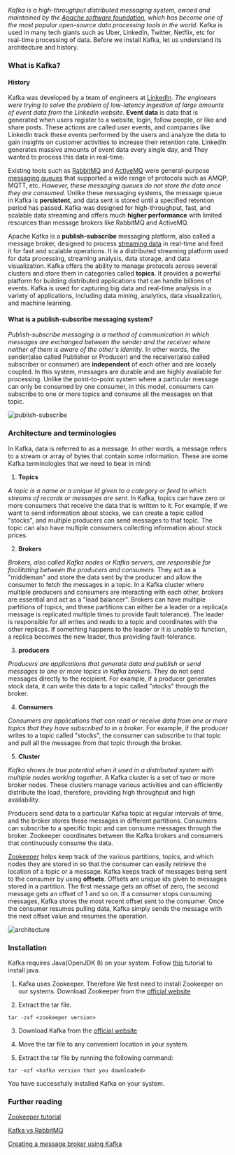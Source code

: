 
*Kafka is a high-throughput distributed messaging system, owned and maintained by the [Apache software foundation](https://www.apache.org/), which has become one of the most popular open-source data processing tools in the world*. Kafka is used in many tech giants such as Uber, LinkedIn, Twitter, Netflix, etc for real-time processing of data. Before we install Kafka, let us understand its architecture and history. 

### What is Kafka?
#### History
Kafka was developed by a team of engineers at [LinkedIn](https://engineering.linkedin.com/blog/2016/04/kafka-ecosystem-at-linkedin). *The engineers were trying to solve the problem of low-latency ingestion of large amounts of event data from the LinkedIn website*. **Event data** is data that is generated when users register to a website, login, follow people, or like and share posts. These actions are called user events, and companies like LinkedIn track these events performed by the users and analyze the data to gain insights on customer activities to increase their retention rate. LinkedIn generates massive amounts of event data every single day, and They wanted to process this data in real-time. 

Existing tools such as [RabbitMQ](https://www.rabbitmq.com/) and [ActiveMQ](http://activemq.apache.org/) were general-purpose [messaging queues](https://www.cloudamqp.com/blog/2014-12-03-what-is-message-queuing.html) that supported a wide range of protocols such as AMQP, MQTT, etc. *However, these messaging queues do not store the data once they are consumed*. Unlike these messaging systems, the message queue in Kafka is **persistent**, and data sent is stored until a specified retention period has passed. Kafka was designed for high-throughput, fast, and scalable data streaming and offers much **higher performance** with limited resources than message brokers like RabbitMQ and ActiveMQ. 

Apache Kafka is a **publish-subscribe** messaging platform, also called a message broker, designed to process [streaming data](https://aws.amazon.com/streaming-data/) in real-time and feed it for fast and scalable operations. It is a distributed streaming platform used for data processing, streaming analysis, data storage, and data visualization. Kafka offers the ability to manage protocols across several clusters and store them in categories called **topics**. It provides a powerful platform for building distributed applications that can handle billions of events. Kafka is used for capturing big data and real-time analysis in a variety of applications, including data mining, analytics, data visualization, and machine learning.

#### What is a publish-subscribe messaging system?
*Publish-subscribe messaging is a method of communication in which messages are exchanged between the sender and the receiver where neither of them is aware of the other's identity*. In other words, the sender(also called Publisher or Producer) and the receiver(also called subscriber or consumer) are **independent** of each other and are loosely coupled. In this system, messages are durable and are highly available for processing. Unlike the point-to-point system where a particular message can only be consumed by one consumer, in this model, consumers can subscribe to one or more topics and consume all the messages on that topic. 

![publish-subscribe](/engineering-education/introduction-to-kafka/publish-subscribe.png)

### Architecture and terminologies
In Kafka, data is referred to as a message. In other words, a message refers to a stream or array of bytes that contain some information. These are some Kafka terminologies that we need to bear in mind:

1. **Topics**

*A topic is a name or a unique id given to a category or feed to which streams of records or messages are sent*. In Kafka, topics can have zero or more consumers that receive the data that is written to it. For example, if we want to send information about stocks, we can create a topic called "stocks", and multiple producers can send messages to that topic. The topic can also have multiple consumers collecting information about stock prices.

2. **Brokers**

*Brokers, also called Kafka nodes or Kafka servers, are responsible for facilitating between the producers and consumers*. They act as a "middleman" and store the data sent by the producer and allow the consumer to fetch the messages in a topic. In a Kafka cluster where multiple producers and consumers are interacting with each other, brokers are essential and act as a "load balancer". Brokers can have multiple partitions of topics, and these partitions can either be a leader or a replica(a message is replicated multiple times to provide fault tolerance). The leader is responsible for all writes and reads to a topic and coordinates with the other replicas. If something happens to the leader or it is unable to function, a replica becomes the new leader, thus providing fault-tolerance. 

3. **producers**

*Producers are applications that generate data and publish or send messages to one or more topics in Kafka brokers*. They do not send messages directly to the recipient. For example, if a producer generates stock data, it can write this data to a topic called "stocks" through the broker.  

4. **Consumers**

*Consumers are applications that can read or receive data from one or more topics that they have subscribed to in a broker*. For example, if the producer writes to a topic called "stocks", the consumer can subscribe to that topic and pull all the messages from that topic through the broker. 

5. **Cluster**

*Kafka shows its true potential when it used in a distributed system with multiple nodes working together*. A Kafka cluster is a set of two or more broker nodes. These clusters manage various activities and can efficiently distribute the load, therefore, providing high throughput and high availability. 

Producers send data to a particular Kafka topic at regular intervals of time, and the broker stores these messages in different partitions. Consumers can subscribe to a specific topic and can consume messages through the broker. Zookeeper coordinates between the Kafka brokers and consumers that continuously consume the data. 

[Zookeeper](https://zookeeper.apache.org/) helps keep track of the various partitions, topics, and which nodes they are stored in so that the consumer can easily retrieve the location of a topic or a message. Kafka keeps track of messages being sent to the consumer by using **offsets**. Offsets are unique ids given to messages stored in a partition. The first message gets an offset of zero, the second message gets an offset of 1 and so on. If a consumer stops consuming messages, Kafka stores the most recent offset sent to the consumer. Once the consumer resumes pulling data, Kafka simply sends the message with the next offset value and resumes the operation. 

![architecture](/engineering-education/introduction-to-kafka/kafka-architecture.png)

### Installation
Kafka requires Java(OpenJDK 8) on your system. Follow [this](https://www.digitalocean.com/community/tutorials/how-to-install-java-with-apt-on-ubuntu-18-04#installing-specific-versions-of-openjdk) tutorial to install java.

1. Kafka uses Zookeeper. Therefore We first need to install Zookeeper on our systems. Download Zookeeper from the [official website](https://zookeeper.apache.org/releases.html)

2. Extract the tar file.
```
tar -zxf <zookeeper version>
``` 

3. Download Kafka from the [official website](https://www.apache.org/dyn/closer.cgi?path=/kafka/2.5.0/kafka_2.12-2.5.0.tgz)

4. Move the tar file to any convenient location in your system.

5. Extract the tar file by running the following command:
```
tar -xzf <kafka version that you downloaded>
```
You have successfully installed Kafka on your system. 

### Further reading

[Zookeeper tutorial](https://www.tutorialspoint.com/zookeeper/index.htm)

[Kafka vs RabbitMQ](https://www.upsolver.com/blog/kafka-versus-rabbitmq-architecture-performance-use-case)

[Creating a message broker using Kafka](https://kafka.apache.org/quickstart) 
